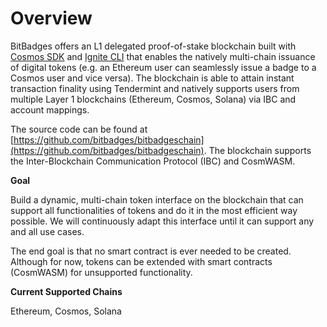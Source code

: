 # Overview

BitBadges offers an L1 delegated proof-of-stake blockchain built with [Cosmos SDK](https://docs.cosmos.network/main) and [Ignite CLI](https://docs.ignite.com/) that enables the natively multi-chain issuance of digital tokens (e.g. an Ethereum user can seamlessly issue a badge to a Cosmos user and vice versa). The blockchain is able to attain instant transaction finality using Tendermint and natively supports users from multiple Layer 1 blockchains (Ethereum, Cosmos, Solana) via IBC and account mappings.

The source code can be found at [https://github.com/bitbadges/bitbadgeschain](https://github.com/bitbadges/bitbadgeschain). The blockchain supports the Inter-Blockchain Communication Protocol (IBC) and CosmWASM.

**Goal**

Build a dynamic, multi-chain token interface on the blockchain that can support all functionalities of tokens and do it in the most efficient way possible. We will continuously adapt this interface until it can support any and all use cases.

The end goal is that no smart contract is ever needed to be created. Although for now, tokens can be extended with smart contracts (CosmWASM) for unsupported functionality.

**Current Supported Chains**

Ethereum, Cosmos, Solana


